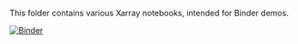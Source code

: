 This folder contains various Xarray notebooks, intended for Binder demos.

[![Binder](https://mybinder.org/badge_logo.svg)](https://mybinder.org/v2/gh/ktyle/binder_xarray/HEAD)
